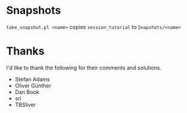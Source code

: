 # Snapshots

`take_snapshot.pl <name>` copies `session_tutorial` to `Snapshots/<name>` 

# Thanks

I'd like to thank the following for their comments and solutions.

* Stefan Adams
* Oliver Günther
* Dan Book
* sri
* TBSliver
